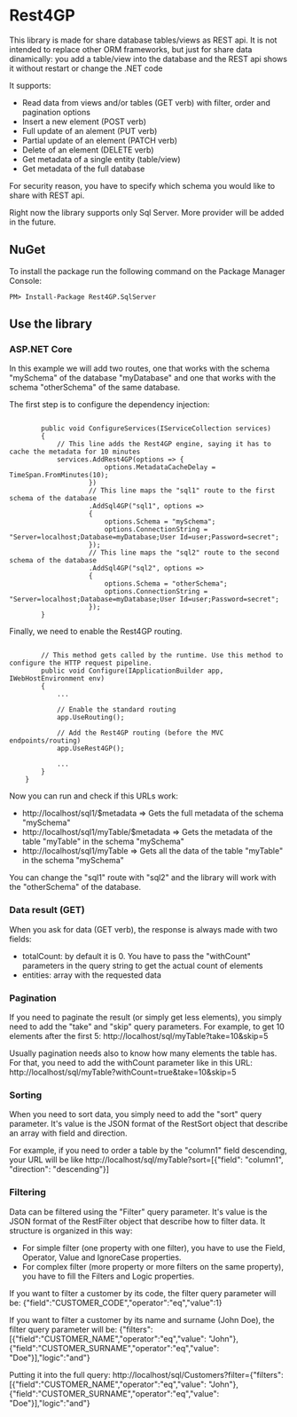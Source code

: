 # Rest4GP

This library is made for share database tables/views as REST api.
It is not intended to replace other ORM frameworks, but just for share data dinamically:
you add a table/view into the database and the REST api shows it without restart or change the .NET code

It supports:
- Read data from views and/or tables (GET verb) with filter, order and pagination options
- Insert a new element (POST verb)
- Full update of an alement (PUT verb)
- Partial update of an element (PATCH verb)
- Delete of an element (DELETE verb)
- Get metadata of a single entity (table/view)
- Get metadata of the full database

For security reason, you have to specify which schema you would like to share with REST api.


Right now the library supports only Sql Server.
More provider will be added in the future.

## NuGet

To install the package run the following command on the Package Manager Console:

```
PM> Install-Package Rest4GP.SqlServer
```

## Use the library

### ASP.NET Core

In this example we will add two routes, one that works with the schema "mySchema" of the database "myDatabase"
and one that works with the schema "otherSchema" of the same database.

The first step is to configure the dependency injection:

```
        
        public void ConfigureServices(IServiceCollection services)
        {
            // This line adds the Rest4GP engine, saying it has to cache the metadata for 10 minutes
            services.AddRest4GP(options => {
                        options.MetadataCacheDelay = TimeSpan.FromMinutes(10);
                    })
                    // This line maps the "sql1" route to the first schema of the database
                    .AddSql4GP("sql1", options =>
                    {
                        options.Schema = "mySchema";
                        options.ConnectionString = "Server=localhost;Database=myDatabase;User Id=user;Password=secret";
                    });
                    // This line maps the "sql2" route to the second schema of the database
                    .AddSql4GP("sql2", options =>
                    {
                        options.Schema = "otherSchema";
                        options.ConnectionString = "Server=localhost;Database=myDatabase;User Id=user;Password=secret";
                    });
        }
```

Finally, we need to enable the Rest4GP routing.

```

        // This method gets called by the runtime. Use this method to configure the HTTP request pipeline.
        public void Configure(IApplicationBuilder app, IWebHostEnvironment env)
        {
            ...

            // Enable the standard routing
            app.UseRouting();

            // Add the Rest4GP routing (before the MVC endpoints/routing)
            app.UseRest4GP();

            ...
        }
    }

```


Now you can run and check if this URLs work:

- http://localhost/sql1/$metadata => Gets the full metadata of the schema "mySchema"
- http://localhost/sql1/myTable/$metadata => Gets the metadata of the table "myTable" in the schema "mySchema"
- http://localhost/sql1/myTable => Gets all the data of the table "myTable" in the schema "mySchema"


You can change the "sql1" route with "sql2" and the library will work with the "otherSchema" of the database.


### Data result (GET)

When you ask for data (GET verb), the response is always made with two fields:
- totalCount: by default it is 0. You have to pass the "withCount" parameters in the query string to get the actual count of elements
- entities: array with the requested data


### Pagination

If you need to paginate the result (or simply get less elements), you simply need to add the "take" and "skip" query parameters.
For example, to get 10 elements after the first 5: http://localhost/sql/myTable?take=10&skip=5

Usually pagination needs also to know how many elements the table has.
For that, you need to add the withCount parameter like in this URL: http://localhost/sql/myTable?withCount=true&take=10&skip=5


### Sorting

When you need to sort data, you simply need to add the "sort" query parameter.
It's value is the JSON format of the RestSort object that describe an array with field and direction.

For example, if you need to order a table by the "column1" field descending, your URL will be like
http://localhost/sql/myTable?sort=[{"field": "column1", "direction": "descending"}]


### Filtering

Data can be filtered using the "Filter" query parameter.
It's value is the JSON format of the RestFilter object that describe how to filter data.
It structure is organized in this way:
- For simple filter (one property with one filter), you have to use the Field, Operator, Value and IgnoreCase properties.
- For complex filter (more property or more filters on the same property), you have to fill the Filters and Logic properties.


If you want to filter a customer by its code, the filter query parameter will be:
{"field":"CUSTOMER_CODE","operator":"eq","value":1}

If you want to filter a customer by its name and surname (John Doe), the filter query parameter will be:
{"filters":[{"field":"CUSTOMER_NAME","operator":"eq","value": "John"}, {"field":"CUSTOMER_SURNAME","operator":"eq","value": "Doe"}],"logic":"and"}


Putting it into the full query:
http://localhost/sql/Customers?filter={"filters":[{"field":"CUSTOMER_NAME","operator":"eq","value": "John"}, {"field":"CUSTOMER_SURNAME","operator":"eq","value": "Doe"}],"logic":"and"}
